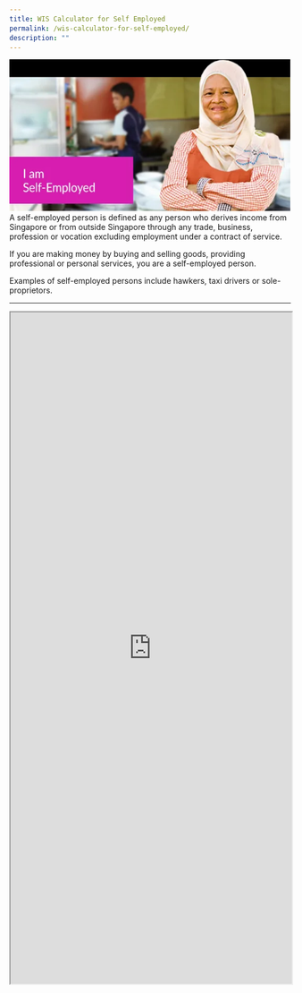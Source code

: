 ```yaml
---
title: WIS Calculator for Self Employed
permalink: /wis-calculator-for-self-employed/
description: ""
---
```

![](/images/calculator_se.png)
A self-employed person is defined as any person who derives income from Singapore or from outside Singapore through any trade, business, profession or vocation excluding employment under a contract of service.  
  
If you are making money by buying and selling goods, providing professional or personal services, you are a self-employed person.  
  
Examples of self-employed persons include hawkers, taxi drivers or sole-proprietors.

---

<iframe src="https://www.checkfirst.gov.sg/c/15ea6fab-98e2-4562-9d38-aa6c73d7beac" style="width:100%;height:1200px"></iframe>